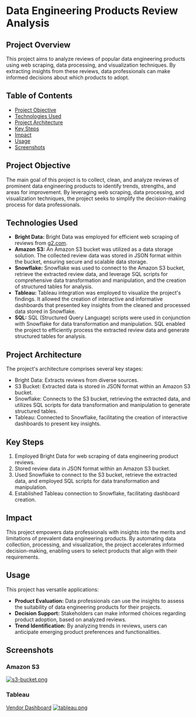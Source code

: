 # Data Engineering Products Review Analysis

## Project Overview

This project aims to analyze reviews of popular data engineering products using web scraping, data processing, and visualization techniques. By extracting insights from these reviews, data professionals can make informed decisions about which products to adopt.

## Table of Contents
- [Project Objective](#project-objective)
- [Technologies Used](#technologies-used)
- [Project Architecture](#project-architecture)
- [Key Steps](#key-steps)
- [Impact](#impact)
- [Usage](#usage)
- [Screenshots](#screenshots)

## Project Objective

The main goal of this project is to collect, clean, and analyze reviews of prominent data engineering products to identify trends, strengths, and areas for improvement. By leveraging web scraping, data processing, and visualization techniques, the project seeks to simplify the decision-making process for data professionals.

## Technologies Used

- **Bright Data:** Bright Data was employed for efficient web scraping of reviews from [g2.com](https://www.g2.com/).
- **Amazon S3:** An Amazon S3 bucket was utilized as a data storage solution. The collected review data was stored in JSON format within the bucket, ensuring secure and scalable data storage.
- **Snowflake:** Snowflake was used to connect to the Amazon S3 bucket, retrieve the extracted review data, and leverage SQL scripts for comprehensive data transformation and manipulation, and the creation of structured tables for analysis.
- **Tableau:** Tableau integration was employed to visualize the project's findings. It allowed the creation of interactive and informative dashboards that presented key insights from the cleaned and processed data stored in Snowflake.
- **SQL:** SQL (Structured Query Language) scripts were used in conjunction with Snowflake for data transformation and manipulation. SQL enabled the project to efficiently process the extracted review data and generate structured tables for analysis.

## Project Architecture

The project's architecture comprises several key stages:

- Bright Data: Extracts reviews from diverse sources.
- S3 Bucket: Extracted data is stored in JSON format within an Amazon S3 bucket.
- Snowflake: Connects to the S3 bucket, retrieving the extracted data, and utilizes SQL scripts for data transformation and manipulation to generate structured tables.
- Tableau: Connected to Snowflake, facilitating the creation of interactive dashboards to present key insights.

## Key Steps

1. Employed Bright Data for web scraping of data engineering product reviews.
2. Stored review data in JSON format within an Amazon S3 bucket.
3. Used Snowflake to connect to the S3 bucket, retrieve the extracted data, and employed SQL scripts for data transformation and manipulation.
4. Established Tableau connection to Snowflake, facilitating dashboard creation.

## Impact

This project empowers data professionals with insights into the merits and limitations of prevalent data engineering products. By automating data collection, processing, and visualization, the project accelerates informed decision-making, enabling users to select products that align with their requirements.

## Usage

This project has versatile applications:

- **Product Evaluation:** Data professionals can use the insights to assess the suitability of data engineering products for their projects.
- **Decision Support:** Stakeholders can make informed choices regarding product adoption, based on analyzed reviews.
- **Trend Identification:** By analyzing trends in reviews, users can anticipate emerging product preferences and functionalities.

## Screenshots

### Amazon S3
[![s3-bucket.png](https://i.postimg.cc/YqxnyswX/s3-bucket.png)](https://postimg.cc/VddWJ4vM)

### Tableau
[Vendor Dashboard](https://prod-useast-b.online.tableau.com/#/site/snowflakeproj/views/Project2/VendorDashboard?:iid=1)
[![tableau.png](https://i.postimg.cc/Fz4pTjC5/tableau.png)](https://postimg.cc/zbxTBR10)
